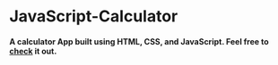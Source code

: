 # JavaScript-Calculator
#### A calculator App built using HTML, CSS, and JavaScript. Feel free to [check](https://rubal0990.github.io/JavaScript-Calculator/)  it out.


